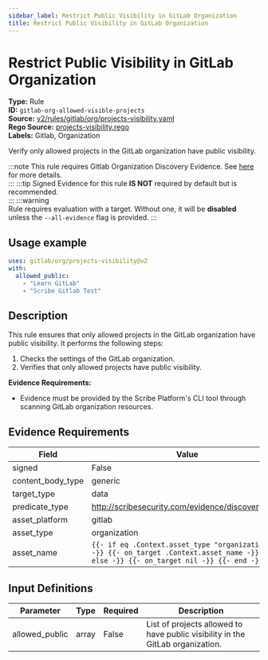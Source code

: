 ```yaml
---
sidebar_label: Restrict Public Visibility in GitLab Organization
title: Restrict Public Visibility in GitLab Organization
---  
```

# Restrict Public Visibility in GitLab Organization  
**Type:** Rule  
**ID:** `gitlab-org-allowed-visible-projects`  
**Source:** [v2/rules/gitlab/org/projects-visibility.yaml](https://github.com/scribe-public/sample-policies/blob/main/v2/rules/gitlab/org/projects-visibility.yaml)  
**Rego Source:** [projects-visibility.rego](https://github.com/scribe-public/sample-policies/blob/main/v2/rules/gitlab/org/projects-visibility.rego)  
**Labels:** Gitlab, Organization  

Verify only allowed projects in the GitLab organization have public visibility.

:::note 
This rule requires Gitlab Organization Discovery Evidence. See [here](/docs/platforms/discover#gitlab-discovery) for more details.  
::: 
:::tip 
Signed Evidence for this rule **IS NOT** required by default but is recommended.  
::: 
:::warning  
Rule requires evaluation with a target. Without one, it will be **disabled** unless the `--all-evidence` flag is provided.
::: 

## Usage example

```yaml
uses: gitlab/org/projects-visibility@v2
with:
  allowed_public:
    - "Learn GitLab"
    - "Scribe Gitlab Test"
```

## Description  
This rule ensures that only allowed projects in the GitLab organization have public visibility.
It performs the following steps:

1. Checks the settings of the GitLab organization.
2. Verifies that only allowed projects have public visibility.

**Evidence Requirements:**
- Evidence must be provided by the Scribe Platform's CLI tool through scanning GitLab organization resources.

## Evidence Requirements  
| Field | Value |
|-------|-------|
| signed | False |
| content_body_type | generic |
| target_type | data |
| predicate_type | http://scribesecurity.com/evidence/discovery/v0.1 |
| asset_platform | gitlab |
| asset_type | organization |
| asset_name | `{{- if eq .Context.asset_type "organization" -}} {{- on_target .Context.asset_name -}} {{- else -}} {{- on_target nil -}} {{- end -}}` |

## Input Definitions  
| Parameter | Type | Required | Description |
|-----------|------|----------|-------------|
| allowed_public | array | False | List of projects allowed to have public visibility in the GitLab organization. |

